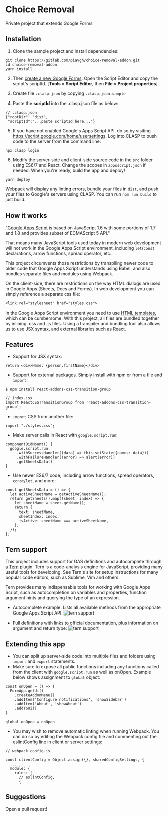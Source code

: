 # Choice Removal

Private project that extends Google Forms

## Installation

1. Clone the sample project and install dependencies:

```shell
git clone https://gitlab.com/piavgh/choice-removal-addon.git
cd choice-removal-addon
yarn install
```

2. Then [create a new Google Forms](https://forms.google.com). Open the Script Editor and copy the script's scriptId. [**Tools > Script Editor**, then **File > Project properties**].

3. Create file `.clasp.json` by copying `.clasp.json.sample`

4. Paste the **scriptId** into the .clasp.json file as below:

```
// .clasp.json
{"rootDir": "dist",
 "scriptId":"...paste scriptId here..."}
```

5. If you have not enabled Google's Apps Script API, do so by visiting https://script.google.com/home/usersettings.
   Log into CLASP to push code to the server from the command line:

```
npx clasp login
```

6. Modify the server-side and client-side source code in the `src` folder using ES6/7 and React. Change the scopes in `appsscript.json` if needed. When you're ready, build the app and deploy!

```
yarn deploy
```

Webpack will display any linting errors, bundle your files in `dist`, and push your files to Google's servers using CLASP. You can run `npm run build` to just build.

## How it works

"[Google Apps Script](https://en.wikipedia.org/wiki/Google_Apps_Script) is based on JavaScript 1.6 with some portions of 1.7 and 1.8 and provides subset of ECMAScript 5 API."

That means many JavaScript tools used today in modern web development will not work in the Google Apps Script environment, including `let`/`const` declarations, arrow functions, spread operator, etc.

This project circumvents those restrictions by transpiling newer code to older code that Google Apps Script understands using Babel, and also bundles separate files and modules using Webpack.

On the client-side, there are restrictions on the way HTML dialogs are used in Google Apps (Sheets, Docs and Forms). In web development you can simply reference a separate css file:

```
<link rel="stylesheet" href="styles.css">
```

In the Google Apps Script environment you need to use [HTML templates](https://developers.google.com/apps-script/guides/html/templates), which can be cumbersome. With this project, all files are bundled together by inlining .css and .js files. Using a transpiler and bundling tool also allows us to use JSX syntax, and external libraries such as React.

## Features

- Support for JSX syntax:

```
return <div>Name: {person.firstName}</div>
```

- Support for external packages. Simply install with npm or from a file and `import`:

```
$ npm install react-addons-css-transition-group
```

```
// index.jsx
import ReactCSSTransitionGroup from 'react-addons-css-transition-group';
```

- `import` CSS from another file:

```
import "./styles.css";
```

- Make server calls in React with `google.script.run`:

```
componentDidMount() {
  google.script.run
     .withSuccessHandler((data) => this.setState({names: data}))
     .withFailureHandler((error) => alert(error))
     .getSheetsData()
}
```

- Use newer ES6/7 code, including arrow functions, spread operators, `const`/`let`, and more:

```
const getSheetsData = () => {
  let activeSheetName = getActiveSheetName();
  return getSheets().map((sheet, index) => {
    let sheetName = sheet.getName();
    return {
      text: sheetName,
      sheetIndex: index,
      isActive: sheetName === activeSheetName,
    };
  });
};
```

## Tern support

This project includes support for GAS definitions and autocomplete through a [Tern](http://ternjs.net/) plugin. Tern is a code-analysis engine for JavaScript, providing many useful tools for developing. See Tern's site for setup instructions for many popular code editors, such as Sublime, Vim and others.

Tern provides many indispensable tools for working with Google Apps Script, such as autocompletion on variables and properties, function argument hints and querying the type of an expression.

- Autocomplete example. Lists all available methods from the appropriate Google Apps Script API:
  ![tern support](https://i.imgur.com/s1OrQNr.png 'autocomplete and intelligent type detection with Tern')

- Full definitions with links to official documentation, plus information on argument and return type:
  ![tern support](https://i.imgur.com/yg5VwAC.png 'definitions with links to official documentation make developing with Google Apps Script')

## Extending this app

- You can split up server-side code into multiple files and folders using `import` and `export` statements.
- Make sure to expose all public functions including any functions called from the client with `google.script.run` as well as onOpen. Example below shows assignment to `global` object:

```
const onOpen = () => {
  FormApp.getUi()
    .createAddonMenu()
    .addItem('Configure notifications', 'showSidebar')
    .addItem('About', 'showAbout')
    .addToUi()
}

global.onOpen = onOpen
```

- You may wish to remove automatic linting when running Webpack. You can do so by editing the Webpack config file and commenting out the eslintConfig line in client or server settings:

```
// webpack.config.js

const clientConfig = Object.assign({}, sharedConfigSettings, {
  ...
  module: {
    rules: [
      // eslintConfig,
      {
```

## Suggestions

Open a pull request!
